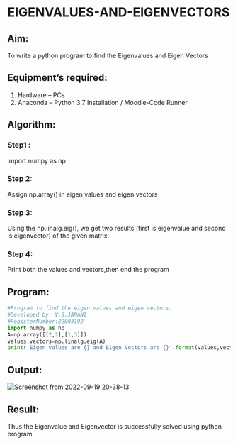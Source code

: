 # EIGENVALUES-AND-EIGENVECTORS
## Aim:
To write a python program to find the Eigenvalues and Eigen Vectors
## Equipment’s required:
1. 	Hardware – PCs
2. 	Anaconda – Python 3.7 Installation / Moodle-Code Runner
## Algorithm:
### Step1 : 
import numpy as np
### Step 2:
Assign np.array() in eigen values and eigen vectors
### Step 3: 
Using the np.linalg.eig(),  we get two results (first is eigenvalue and second is eigenvector) of the given matrix.
### Step 4: 
Print both the values and vectors,then end the program

## Program:
```python
#Program to find the eigen values and eigen vectors.
#Developed by: V.S.JANANI
#RegisterNumber:22003192
import numpy as np
A=np.array([[2,2],[1,3]])
values,vectors=np.linalg.eig(A)
print('Eigen values are {} and Eigen Vectors are {}'.format(values,vectors))
```


## Output:
![Screenshot from 2022-09-19 20-38-13](https://user-images.githubusercontent.com/113497340/191050527-4421b067-2746-4f58-ab39-1345162ebac9.png)

## Result:
Thus the Eigenvalue and Eigenvector is successfully solved using python program
